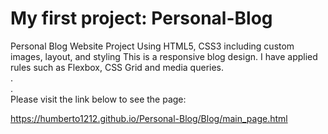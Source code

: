 # My first project: Personal-Blog

Personal Blog Website Project
Using HTML5, CSS3 including custom images, layout, and styling
This is a responsive blog design. I have applied rules such as Flexbox, CSS Grid and media queries.<br>
.<br>
.<br>
Please visit the link below to see the page:

https://humberto1212.github.io/Personal-Blog/Blog/main_page.html

